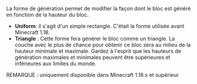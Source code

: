 La forme de génération permet de modifier la façon dont le bloc est généré en fonction de la hauteur du bloc.

* **Uniform**: il s'agit d'un simple rectangle. C'était la forme utilisée avant Minecraft 1.18.
* **Triangle** : Cette forme fera générer le bloc comme un triangle. La couche avec le plus de chance
  pour obtenir ce bloc sera au milieu de la hauteur minimale et maximale. Gardez à l'esprit que les hauteurs de 
  génération maximales et minimales peuvent être supérieures et inférieures aux limites du monde.

REMARQUE : uniquement disponible dans Minecraft 1.18.x et supérieur